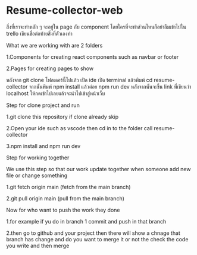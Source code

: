 # Resume-collector-web

สิ่งที่เราจะทำหลัก ๆ จะอยู่ใน page กับ component โดยใครที่จะทำส่วนไหนก็อย่าลืมเข้าไปใน trello เขียนชื่อต่อท้ายสิ่งที่ตัวเองทำ

What we are working with are 2 folders 

1.Components for creating react components such as navbar or footer 

2.Pages for creating pages to show

หลังจาก git clone โฟลเดอร์นี้ไปแล้ว เปิด ide เปิด terminal แล้วพิมพ์ cd resume-collector จากนั้นพิมพ์ npm install แล้วค่อย npm run dev หลังจากนั้นจะขึ้น link ที่เขียนว่า localhost ให้กดเข้าไปเลยแล้วจะนำไปเข้าสู่หน้าเว็บ

Step for clone project and run

1.git clone this repository if clone already skip

2.Open your ide such as vscode then cd in to the folder call resume-collector

3.npm install and npm run dev

Step for working together

We use this step so that our work update together when someone add new file or change something

1.git fetch origin main (fetch from the main branch)

2.git pull origin main (pull from the main branch)

Now for who want to push the work they done

1.for example if yu do in branch 1 commit and push in that branch 

2.then go to github and your project then there will show a chnage that branch has change and do you want to merge it or not the check the code you write and then merge

